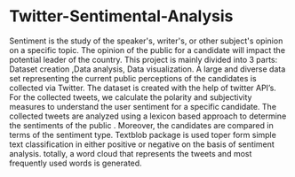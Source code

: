 # Twitter-Sentimental-Analysis
Sentiment is the study of the speaker's, writer's, or other subject's opinion on
a specific topic. The opinion of the public for a candidate will impact the
potential leader of the country. This project is mainly divided into 3 parts:
Dataset creation ,Data analysis, Data visualization. A large and diverse data
set representing the current public perceptions of the candidates is collected
via Twitter. The dataset is created with the help of twitter API’s. For the
collected tweets, we calculate the polarity and subjectivity measures to
understand the user sentiment for a specific candidate. The collected tweets
are analyzed using a lexicon based approach to determine the sentiments of
the public . Moreover, the candidates are compared in terms of the sentiment
type. Textblob package is used toper form simple text classification in either
positive or negative on the basis of sentiment analysis. totally, a word cloud
that represents the tweets and most frequently used words is generated.

